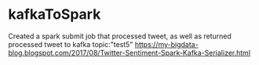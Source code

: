 # kafkaToSpark
Created a spark submit job that processed tweet, as well as returned processed tweet to kafka topic:"test5"
 https://my-bigdata-blog.blogspot.com/2017/08/Twitter-Sentiment-Spark-Kafka-Serializer.html
